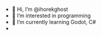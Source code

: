- 👋 Hi, I’m @ihorekghost
- 👀 I’m interested in programming
- 🌱 I’m currently learning Godot, C#
- 
<!---
ihorekghost/ihorekghost is a ✨ special ✨ repository because its `README.md` (this file) appears on your GitHub profile.
You can click the Preview link to take a look at your changes.
--->
